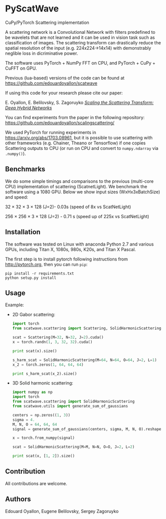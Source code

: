 PyScatWave
==========

CuPy/PyTorch Scattering implementation

A scattering network is a Convolutional Network with filters predefined to be wavelets that are not learned and it can be used in vision task such as classification of images. The scattering transform can drastically reduce the spatial resolution of the input (e.g. 224x224->14x14) with demonstrably neglible loss in dicriminative power.   

The software uses PyTorch + NumPy FFT on CPU, and PyTorch + CuPy + CuFFT on GPU.



Previous (lua-based) versions of the code can be found at <https://github.com/edouardoyallon/scatwave>

If using this code for your research please cite our paper:

E. Oyallon, E. Belilovsky, S. Zagoruyko [*Scaling the Scattering Transform: Deep Hybrid Networks*](https://arxiv.org/abs/1703.08961)

You can find experiments from the paper in the following repository:
https://github.com/edouardoyallon/scalingscattering/

We used PyTorch for running experiments in <https://arxiv.org/abs/1703.08961>,
but it is possible to use scattering with other frameworks (e.g. Chainer, Theano or Tensorflow) if one copies Scattering outputs to CPU (or run on CPU and convert to `numpy.ndarray` via `.numpy()`).

## Benchmarks
We do some simple timings and comparisons to the previous (multi-core CPU) implementation of scattering (ScatnetLight). We benchmark the software using a 1080 GPU. Below we show input sizes (WxHx3xBatchSize) and speed:

32 × 32 × 3 × 128 (J=2)- 0.03s (speed of 8x vs ScatNetLight)

256 × 256 × 3 × 128 (J=2) - 0.71 s (speed up of 225x vs ScatNetLight)

## Installation

The software was tested on Linux with anaconda Python 2.7 and
various GPUs, including Titan X, 1080s, 980s, K20s, and Titan X Pascal.

The first step is to install pytorch following instructions from
<http://pytorch.org>, then you can run `pip`:

```
pip install -r requirements.txt
python setup.py install
```

## Usage

Example:
  - 2D Gabor scattering:
    ```python
    import torch
    from scatwave.scattering import Scattering, SolidHarmonicScattering

    scat = Scattering(M=32, N=32, J=2).cuda()
    x = torch.randn(1, 3, 32, 32).cuda()

    print scat(x).size()

    s_harm_scat = SolidHarmonicScattering(M=64, N=64, O=64, J=2, L=1)
    x_2 = torch.zeros(1, 64, 64, 64)

    print s_harm_scat(x_2).size()
    ```
  - 3D Solid harmonic scattering:
    ```python
    import numpy as np
    import torch
    from scatwave.scattering import SolidHarmonicScattering
    from scatwave.utils import generate_sum_of_gaussians

    centers = np.zeros((1, 3))
    sigma = 4.
    M, N, O = 64, 64, 64
    signal = generate_sum_of_gaussians(centers, sigma, M, N, O).reshape(1, M, N, O)

    x = torch.from_numpy(signal)

    scat = SolidHarmonicScattering(M=M, N=N, O=O, J=2, L=2)

    print scat(x, [1, 2]).size()
    ```


## Contribution

All contributions are welcome.


## Authors

Edouard Oyallon, Eugene Belilovsky, Sergey Zagoruyko
